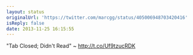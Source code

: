 ```yaml
---
layout: status
originalUrl: 'https://twitter.com/marcgg/status/405006948703420416'
isReply: false
date: 2013-11-25 16:15:55
---
```


"Tab Closed; Didn't Read" ~ http://t.co/Uf9tzucRDK
